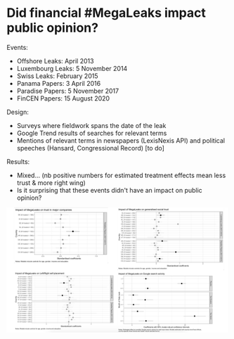 # Did financial #MegaLeaks impact public opinion?

Events:
- Offshore Leaks: April 2013
- Luxembourg Leaks: 5 November 2014
- Swiss Leaks: February 2015
- Panama Papers: 3 April 2016
- Paradise Papers: 5 November 2017
- FinCEN Papers: 15 August 2020 

Design:
- Surveys where fieldwork spans the date of the leak
- Google Trend results of searches for relevant terms
- Mentions of relevant terms in newspapers (LexisNexis API) and political speeches (Hansard, Congressional Record) [to do]

Results:
- Mixed... (nb positive numbers for estimated treatment effects mean less trust & more right wing)
- Is it surprising that these events didn't have an impact on public opinion?

![Graphs of results of preliminary analysis](https://raw.githubusercontent.com/MatteoTiratelli/MegaLeaksPublicOpinion/main/Screenshot%202021-04-21%20at%2010.22.47.png)

